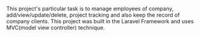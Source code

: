 This project's particular task is to manage employees of company, add/view/update/delete, project tracking and also keep the record of company clients. 
This project was built in the Laravel Framework and uses MVC(model view controller) technique.
